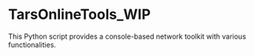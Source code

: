 # TarsOnlineTools_WIP
This Python script provides a console-based network toolkit with various functionalities. 
